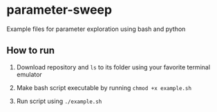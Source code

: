 # parameter-sweep
Example files for parameter exploration using bash and python

## How to run

1. Download repository and `ls` to its folder using your favorite terminal emulator 

2. Make bash script executable by running `chmod +x example.sh`

3. Run script using `./example.sh`
